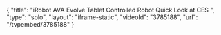 {
    "title": "iRobot AVA Evolve Tablet Controlled Robot Quick Look at CES ",
    "type": "solo",
    "layout": "iframe-static",
    "videoId": "3785188",
    "url": "\/tvpembed\/3785188"
}